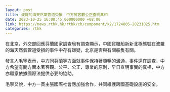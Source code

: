 ```yaml
---
layout: post
title: 波羅的海天然氣管道受損　中方冀客觀公正查明真相
date: 2023-10-25 16:00:45.000000000 +08:00
link: https://news.rthk.hk/rthk/ch/component/k2/1724805-20231025.htm
categories: rthk
---
```


在北京，外交部回應芬蘭國家調查局有調查顯示，中國貨櫃船新新北極熊號在波羅的海天然氣管道受損的事件中存有嫌疑，北京是否與有關船隻有關。

發言人毛寧表示，中方同芬蘭等方面就事件保持著順暢的溝通，事件還在調查，中方希望有關方面本著客觀、公平、公正、專業的原則，早日查明事實的真相，中方亦願意依據國際法提供必要的協助。

毛寧又說，中方一貫主張國際社會應加強合作，共同維護跨國基礎設施的安全。
